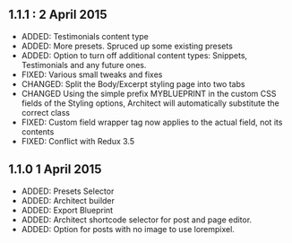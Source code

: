 ## 1.1.1  : 2 April 2015
* ADDED: Testimonials content type
* ADDED: More presets. Spruced up some existing presets
* ADDED: Option to turn off additional content types: Snippets, Testimonials and any future ones.
* FIXED: Various small tweaks and fixes
* CHANGED: Split the Body/Excerpt styling page into two tabs
* CHANGED Using the simple prefix MYBLUEPRINT in the custom CSS fields of the Styling options, Architect will automatically substitute the correct class
* FIXED: Custom field wrapper tag now applies to the actual field, not its contents
* FIXED: Conflict with Redux 3.5

## 1.1.0 1 April 2015
* ADDED: Presets Selector
* ADDED: Architect builder 
* ADDED: Export Blueprint
* ADDED: Architect shortcode selector for post and page editor.
* ADDED: Option for posts with no image to use lorempixel.
